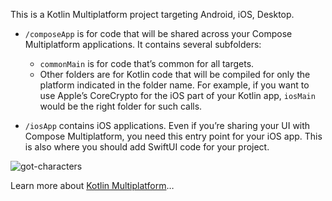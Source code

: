 This is a Kotlin Multiplatform project targeting Android, iOS, Desktop.

* `/composeApp` is for code that will be shared across your Compose Multiplatform applications.
  It contains several subfolders:
  - `commonMain` is for code that’s common for all targets.
  - Other folders are for Kotlin code that will be compiled for only the platform indicated in the folder name.
    For example, if you want to use Apple’s CoreCrypto for the iOS part of your Kotlin app,
    `iosMain` would be the right folder for such calls.

* `/iosApp` contains iOS applications. Even if you’re sharing your UI with Compose Multiplatform, 
  you need this entry point for your iOS app. This is also where you should add SwiftUI code for your project.

  
![got-characters](https://github.com/Italord0/got-characters/assets/32901063/40dadf18-e9c9-4632-bc20-ba21ebf7a140)


Learn more about [Kotlin Multiplatform](https://www.jetbrains.com/help/kotlin-multiplatform-dev/get-started.html)…
